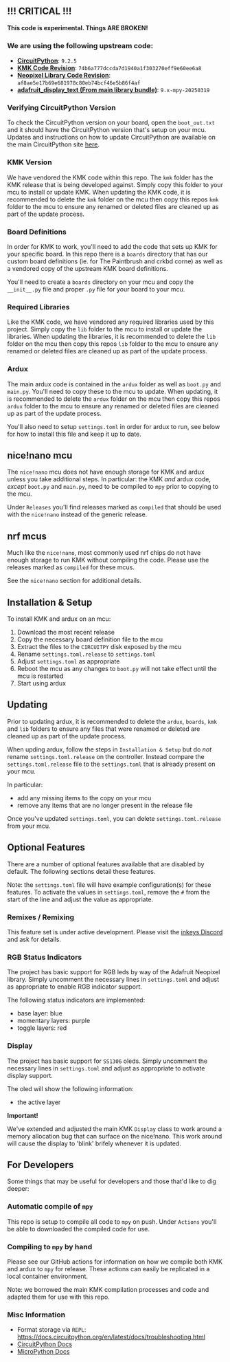 ## !!! CRITICAL !!!

**This code is experimental. Things ARE BROKEN!**

### We are using the following upstream code:

- [**CircuitPython**](https://circuitpython.org/): `9.2.5`
- [**KMK Code Revision**](https://github.com/KMKfw/kmk_firmware): `74b6a777dccda7d1940a1f303270eff9e60ee6a8`
- [**Neopixel Library Code Revision**](https://github.com/adafruit/Adafruit_CircuitPython_NeoPixel/blob/main/neopixel.py): `af8ae5e17b69e681978c80eb74bcf46e5b86f4af`
- [**adafruit_display_text (From main library bundle)**](https://circuitpython.org/libraries): `9.x-mpy-20250319`

### Verifying CircuitPython Version

To check the CircuitPython version on your board, open the `boot_out.txt` and it should have the CircuitPython version that's setup on your mcu. Updates and instructions on how to update CircuitPython are available on the main CircuitPython site [here](https://circuitpython.org/downloads).

### KMK Version

We have vendored the KMK code within this repo. The `kmk` folder has the KMK release that is being developed against. Simply copy this folder to your mcu to install or update KMK. When updating the KMK code, it is recommended to delete the `kmk` folder on the mcu then copy this repos `kmk` folder to the mcu to ensure any renamed or deleted files are cleaned up as part of the update process.

### Board Definitions

In order for KMK to work, you'll need to add the code that sets up KMK for your specific board. In this repo there is a `boards` directory that has our custom board definitions (ie. for The Paintbrush and crkbd corne) as well as a vendored copy of the upstream KMK board definitions.

You'll need to create a `boards` directory on your mcu and copy the `__init__.py` file and proper `.py` file for your board to your mcu.

### Required Libraries

Like the KMK code, we have vendored any required libraries used by this project. Simply copy the `lib` folder to the mcu to install or update the libraries. When updating the libraries, it is recommended to delete the `lib` folder on the mcu then copy this repos `lib` folder to the mcu to ensure any renamed or deleted files are cleaned up as part of the update process.

### Ardux

The main ardux code is contained in the `ardux` folder as well as `boot.py` and `main.py`. You'll need to copy these to the mcu to update. When updating, it is recommended to delete the `ardux` folder on the mcu then copy this repos `ardux` folder to the mcu to ensure any renamed or deleted files are cleaned up as part of the update process.

You'll also need to setup `settings.toml` in order for ardux to run, see below for how to install this file and keep it up to date.

## nice!nano mcu

The `nice!nano` mcu does not have enough storage for KMK and ardux unless you take additional steps. In particular: the KMK *and* ardux code, *except* `boot.py` and `main.py`, need to be compiled to `mpy` prior to copying to the mcu.

Under `Releases` you'll find releases marked as `compiled` that should be used with the `nice!nano` instead of the generic release.

## nrf mcus

Much like the `nice!nano`, most commonly used nrf chips do not have enough storage to run KMK without compiling the code. Please use the releases marked as `compiled` for these mcus.

See the `nice!nano` section for additional details.

## Installation & Setup

To install KMK and ardux on an mcu:

1. Download the most recent release
1. Copy the necessary board definition file to the mcu
1. Extract the files to the `CIRCUITPY` disk exposed by the mcu
1. Rename `settings.toml.release` to `settings.toml`
1. Adjust `settings.toml` as appropriate
1. Reboot the mcu as any changes to `boot.py` will not take effect until the mcu is restarted
1. Start using ardux

## Updating

Prior to updating ardux, it is recommended to delete the `ardux`, `boards`, `kmk` and `lib` folders to ensure any files that were renamed or deleted are cleaned up as part of the update process.

When upding ardux, follow the steps in `Installation & Setup` but do *not* rename `settings.toml.release` on the controller. Instead compare the `settings.toml.release` file to the `settings.toml` that is already present on your mcu. 

In particular:

- add any missing items to the copy on your mcu
- remove any items that are no longer present in the release file

Once you've updated `settings.toml`, you can delete `settings.toml.release` from your mcu.

## Optional Features

There are a number of optional features available that are disabled by default. The following sections detail these features.

Note: the `settings.toml` file will have example configuration(s) for these features. To activate the values in `settings.toml`, remove the `#` from the start of the line and adjust the value as appropriate.

### Remixes / Remixing

This feature set is under active development. Please visit the [inkeys Discord](https://discord.gg/fGUjnUuAVQ) and ask for details.

### RGB Status Indicators

The project has basic support for RGB leds by way of the Adafruit Neopixel library. Simply uncomment the necessary lines in `settings.toml` and adjust as appropriate to enable RGB indicator support.

The following status indicators are implemented:

- base layer: blue
- momentary layers: purple
- toggle layers: red

### Display

The project has basic support for `SS1306` oleds. Simply uncomment the necessary lines in `settings.toml` and adjust as appropriate to activate display support.

The oled will show the following information:

- the active layer

**Important!**

We've extended and adjusted the main KMK `Display` class to work around a memory allocation bug that can surface on the nice!nano. This work around will cause the display to 'blink' brifely whenever it is updated.

## For Developers

Some things that may be useful for developers and those that'd like to dig deeper:

### Automatic compile of `mpy`

This repo is setup to compile all code to `mpy` on push. Under `Actions` you'll be able to downloaded the compiled code for use.

### Compiling to `mpy` by hand

Please see our GitHub actions for information on how we compile both KMK and ardux to `mpy` for release. These actions can easily be replicated in a local container environment.

Note: we borrowed the main KMK compilation processes and code and adapted them for use with this repo.

### Misc Information

- Format storage via `REPL`: https://docs.circuitpython.org/en/latest/docs/troubleshooting.html
- [CircuitPython Docs](https://docs.circuitpython.org/en/latest/docs/environment.html#environment-variables)
- [MicroPython Docs](https://docs.micropython.org/en/latest/index.html)
